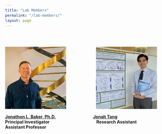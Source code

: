 ```yaml
---
title: "Lab Members"
permalink: "/lab-members/"
layout: page
---
```

<br/><br/>

<img src="/assets/images/homepage-general/headshot-cropped.jpg" width="200" height="205" style="display: inline; margin: auto;" /> &nbsp; &nbsp; &nbsp; &nbsp; &nbsp; &nbsp; &nbsp; &nbsp; &nbsp; &nbsp; &nbsp; &nbsp; <img src="/assets/images/homepage-general/jonah2.jpg" width="200" height="205" style="display: inline; margin: auto;" />

**[Jonathon L. Baker, Ph.D.](./jonathon-baker/index.md)  &nbsp; &nbsp; &nbsp; &nbsp; &nbsp; &nbsp; &nbsp; &nbsp; &nbsp; &nbsp; &nbsp; &nbsp; &nbsp;  &nbsp; &nbsp; &nbsp; &nbsp; &nbsp; [Jonah Tang](./jonah-tang/index.md)**  
**Principal Investigator**  &nbsp; &nbsp; &nbsp; &nbsp; &nbsp; &nbsp; &nbsp; &nbsp; &nbsp; &nbsp; &nbsp; &nbsp; &nbsp; &nbsp; &nbsp; &nbsp; &nbsp; &nbsp; &nbsp; **Research Assistant**  
**Assistant Professor**  


